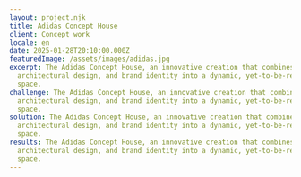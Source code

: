 ```yaml
---
layout: project.njk
title: Adidas Concept House
client: Concept work
locale: en
date: 2025-01-28T20:10:00.000Z
featuredImage: /assets/images/adidas.jpg
excerpt: The Adidas Concept House, an innovative creation that combines ideas,
  architectural design, and brand identity into a dynamic, yet-to-be-realized
  space.
challenge: The Adidas Concept House, an innovative creation that combines ideas,
  architectural design, and brand identity into a dynamic, yet-to-be-realized
  space.
solution: The Adidas Concept House, an innovative creation that combines ideas,
  architectural design, and brand identity into a dynamic, yet-to-be-realized
  space.
results: The Adidas Concept House, an innovative creation that combines ideas,
  architectural design, and brand identity into a dynamic, yet-to-be-realized
  space.
---
```

